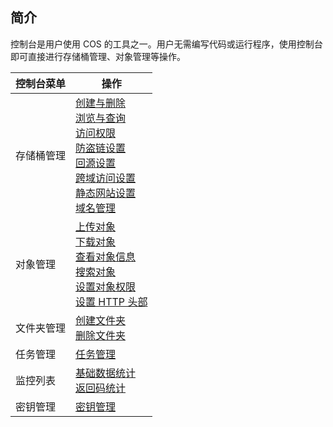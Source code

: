 ## 简介
控制台是用户使用 COS 的工具之一。用户无需编写代码或运行程序，使用控制台即可直接进行存储桶管理、对象管理等操作。

|**控制台菜单**|**操作**|
|---------|---------|
| 存储桶管理 | [创建与删除](https://cloud.tencent.com/document/product/436/6245)</br>[浏览与查询](https://cloud.tencent.com/document/product/436/6246)</br>[访问权限](https://cloud.tencent.com/document/product/436/6247) </br>[防盗链设置](https://cloud.tencent.com/document/product/436/6250)</br>[回源设置](https://cloud.tencent.com/document/product/436/6248)</br>[跨域访问设置](https://cloud.tencent.com/document/product/436/6251)</br>[静态网站设置](https://cloud.tencent.com/document/product/436/6249)</br>[域名管理](https://cloud.tencent.com/document/product/436/6252) | 
| 对象管理 | [上传对象](https://cloud.tencent.com/document/product/436/6255)</br>[下载对象](https://cloud.tencent.com/document/product/436/6260)</br>[查看对象信息](https://cloud.tencent.com/document/product/436/6257)</br>[搜索对象](https://cloud.tencent.com/document/product/436/6256)</br>[设置对象权限](https://cloud.tencent.com/document/product/436/6371)</br>[设置 HTTP 头部](https://cloud.tencent.com/document/product/436/6258)| 
|文件夹管理| [创建文件夹](https://cloud.tencent.com/document/product/436/6263)</br>[删除文件夹](https://cloud.tencent.com/document/product/436/6264)|
|任务管理| [任务管理](https://cloud.tencent.com/document/product/436/6259)|
| 监控列表| [基础数据统计](https://cloud.tencent.com/document/product/436/6266)</br>[返回码统计](https://cloud.tencent.com/document/product/436/6267)|
|密钥管理| [密钥管理](https://cloud.tencent.com/document/product/436/6259)|
